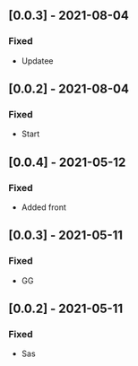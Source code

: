 ## [0.0.3] - 2021-08-04

### Fixed
-    Updatee

## [0.0.2] - 2021-08-04

### Fixed
-    Start

## [0.0.4] - 2021-05-12

### Fixed
-    Added front

## [0.0.3] - 2021-05-11

### Fixed
-    GG

## [0.0.2] - 2021-05-11

### Fixed
-    Sas

